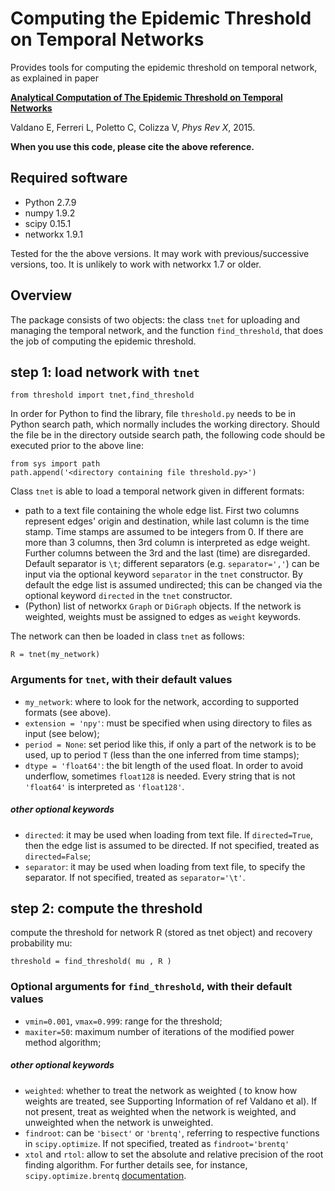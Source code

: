 # Computing the Epidemic Threshold on Temporal Networks
Provides tools for computing the epidemic threshold on temporal network, as explained in paper

[**Analytical Computation of The Epidemic Threshold on Temporal Networks**](https://journals.aps.org/prx/)

Valdano E, Ferreri L, Poletto C, Colizza V, *Phys Rev X*, 2015.

**When you use this code, please cite the above reference.**


## Required software
- Python 2.7.9
- numpy 1.9.2
- scipy 0.15.1
- networkx 1.9.1

Tested for the the above versions. It may work with previous/successive versions, too. It is unlikely to work with networkx 1.7 or older.

## Overview

The package consists of two objects: the class `tnet` for uploading and managing the temporal network, and the function `find_threshold`, that does the job of computing the epidemic threshold.

## step 1: load network with `tnet`

`from threshold import tnet,find_threshold`

In order for Python to find the library, file `threshold.py` needs to be in Python search path, which normally includes the working directory. Should the file be in the directory outside search path, the following code should be executed prior to the above line:


```
from sys import path
path.append('<directory containing file threshold.py>')
```

Class `tnet` is able to load a temporal network given in different formats:

- path to a text file containing the whole edge list. First two columns represent edges' origin and destination, while last column is the time stamp. Time stamps are assumed to be integers from 0. If there are more than 3 columns, then 3rd column is interpreted as edge weight. Further columns between the 3rd and the last (time) are disregarded. Default separator is `\t`; different separators (e.g. `separator=','`) can be input via the optional keyword `separator` in the `tnet` constructor. By default the edge list is assumed undirected; this can be changed via the optional keyword `directed` in the `tnet` constructor.
- (Python) list of networkx `Graph` or `DiGraph` objects. If the network is weighted, weights must be assigned to edges as `weight` keywords.

The network can then be loaded in class `tnet` as follows:

`R = tnet(my_network)`


### Arguments for `tnet`, with their default values

- `my_network`: where to look for the network, according to supported formats (see above).
- `extension = 'npy'`: must be specified when using directory to files as input (see below);
- `period = None`: set period like this, if only a part of the network is to be used, up to period `T` (less than the one inferred from time stamps);
- `dtype = 'float64'`: the bit length of the used float. In order to avoid underflow, sometimes `float128` is needed. Every string that is not `'float64'` is interpreted as `'float128'`.

##### other optional keywords
- `directed`: it may be used when loading from text file. If `directed=True`, then the edge list is assumed to be directed. If not specified, treated as `directed=False`;
- `separator`: it may be used when loading from text file, to specify the separator. If not specified, treated as `separator='\t'`.


## step 2: compute the threshold

compute the threshold for network R (stored as tnet object) and recovery probability mu:


`threshold = find_threshold( mu , R )`

### Optional arguments for `find_threshold`, with their default values

- `vmin=0.001`, `vmax=0.999`: range for the threshold;
- `maxiter=50`: maximum number of iterations of the modified power method algorithm;

##### other optional keywords
- `weighted`: whether to treat the network as weighted ( to know how weights are treated, see Supporting Information of ref Valdano et al). If not present, treat as weighted when the network is weighted, and unweighted when the network is unweighted.
- `findroot`: can be `'bisect'` or `'brentq'`, referring to respective functions in `scipy.optimize`. If not specified, treated as `findroot='brentq'`
- `xtol` and `rtol`: allow to set the absolute and relative precision of the root finding algorithm. For further details see, for instance, `scipy.optimize.brentq` [documentation]( http://docs.scipy.org/doc/scipy/reference/generated/scipy.optimize.brentq.html#scipy.optimize.brentq ).